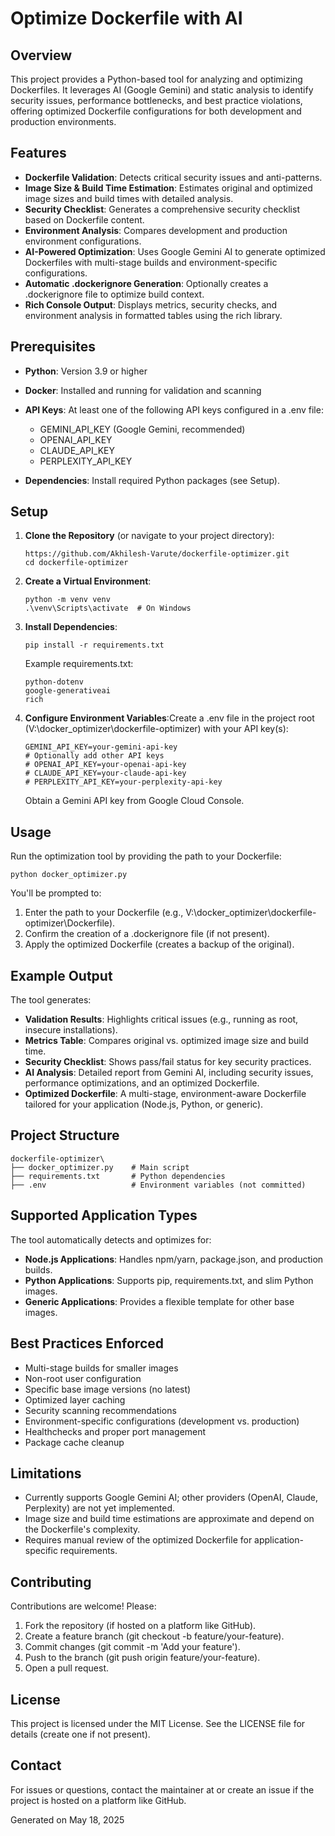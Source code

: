 # Optimize Dockerfile with AI

## Overview
This project provides a Python-based tool for analyzing and optimizing Dockerfiles. It leverages AI (Google Gemini) and static analysis to identify security issues, performance bottlenecks, and best practice violations, offering optimized Dockerfile configurations for both development and production environments.

## Features

- **Dockerfile Validation**: Detects critical security issues and anti-patterns.
- **Image Size & Build Time Estimation**: Estimates original and optimized image sizes and build times with detailed analysis.
- **Security Checklist**: Generates a comprehensive security checklist based on Dockerfile content.
- **Environment Analysis**: Compares development and production environment configurations.
- **AI-Powered Optimization**: Uses Google Gemini AI to generate optimized Dockerfiles with multi-stage builds and environment-specific configurations.
- **Automatic .dockerignore Generation**: Optionally creates a .dockerignore file to optimize build context.
- **Rich Console Output**: Displays metrics, security checks, and environment analysis in formatted tables using the rich library.

## Prerequisites

- **Python**: Version 3.9 or higher
- **Docker**: Installed and running for validation and scanning
- **API Keys**: At least one of the following API keys configured in a .env file:
  - GEMINI_API_KEY (Google Gemini, recommended)
  - OPENAI_API_KEY
  - CLAUDE_API_KEY
  - PERPLEXITY_API_KEY

- **Dependencies**: Install required Python packages (see Setup).

## Setup

1. **Clone the Repository** (or navigate to your project directory):
   ```
   https://github.com/Akhilesh-Varute/dockerfile-optimizer.git
   cd dockerfile-optimizer
   ```

2. **Create a Virtual Environment**:
   ```
   python -m venv venv
   .\venv\Scripts\activate  # On Windows
   ```

3. **Install Dependencies**:
   ```
   pip install -r requirements.txt
   ```

   Example requirements.txt:
   ```
   python-dotenv
   google-generativeai
   rich
   ```

4. **Configure Environment Variables**:Create a .env file in the project root (V:\docker_optimizer\dockerfile-optimizer) with your API key(s):
   ```
   GEMINI_API_KEY=your-gemini-api-key
   # Optionally add other API keys
   # OPENAI_API_KEY=your-openai-api-key
   # CLAUDE_API_KEY=your-claude-api-key
   # PERPLEXITY_API_KEY=your-perplexity-api-key
   ```

   Obtain a Gemini API key from Google Cloud Console.

## Usage
Run the optimization tool by providing the path to your Dockerfile:
```
python docker_optimizer.py
```

You'll be prompted to:

1. Enter the path to your Dockerfile (e.g., V:\docker_optimizer\dockerfile-optimizer\Dockerfile).
2. Confirm the creation of a .dockerignore file (if not present).
3. Apply the optimized Dockerfile (creates a backup of the original).

## Example Output
The tool generates:

- **Validation Results**: Highlights critical issues (e.g., running as root, insecure installations).
- **Metrics Table**: Compares original vs. optimized image size and build time.
- **Security Checklist**: Shows pass/fail status for key security practices.
- **AI Analysis**: Detailed report from Gemini AI, including security issues, performance optimizations, and an optimized Dockerfile.
- **Optimized Dockerfile**: A multi-stage, environment-aware Dockerfile tailored for your application (Node.js, Python, or generic).

## Project Structure
```
dockerfile-optimizer\
├── docker_optimizer.py    # Main script
├── requirements.txt       # Python dependencies
├── .env                   # Environment variables (not committed)
```

## Supported Application Types
The tool automatically detects and optimizes for:

- **Node.js Applications**: Handles npm/yarn, package.json, and production builds.
- **Python Applications**: Supports pip, requirements.txt, and slim Python images.
- **Generic Applications**: Provides a flexible template for other base images.

## Best Practices Enforced

- Multi-stage builds for smaller images
- Non-root user configuration
- Specific base image versions (no latest)
- Optimized layer caching
- Security scanning recommendations
- Environment-specific configurations (development vs. production)
- Healthchecks and proper port management
- Package cache cleanup

## Limitations

- Currently supports Google Gemini AI; other providers (OpenAI, Claude, Perplexity) are not yet implemented.
- Image size and build time estimations are approximate and depend on the Dockerfile's complexity.
- Requires manual review of the optimized Dockerfile for application-specific requirements.

## Contributing
Contributions are welcome! Please:

1. Fork the repository (if hosted on a platform like GitHub).
2. Create a feature branch (git checkout -b feature/your-feature).
3. Commit changes (git commit -m 'Add your feature').
4. Push to the branch (git push origin feature/your-feature).
5. Open a pull request.

## License
This project is licensed under the MIT License. See the LICENSE file for details (create one if not present).

## Contact
For issues or questions, contact the maintainer at  or create an issue if the project is hosted on a platform like GitHub.

Generated on May 18, 2025
